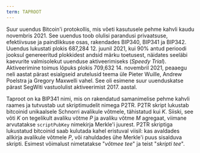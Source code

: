 ```yaml
---
term: TAPROOT
---
```


Suur uuendus Bitcoin'i protokollis, mis võeti kasutusele pehme kahvli kaudu novembris 2021. See uuendus toob olulisi parandusi privaatsuse, efektiivsuse ja paindlikkuse osas, rakendades BIP340, BIP341 ja BIP342. Uuendus lukustati plokis 687,284 12. juunil 2021, kui 90% antud perioodi jooksul genereeritud plokkidest andsid märku toetusest, näidates seeläbi kaevurite valmisolekut uuenduse aktiveerimiseks (*Speedy Trial*). Aktiveerimine toimus lõpuks plokis 709,632 14. novembril 2021, peaaegu neli aastat pärast esialgseid arutelusid teema üle Pieter Wuille, Andrew Poelstra ja Gregory Maxwelli vahel. See oli esimene suur uuenduskatse pärast SegWiti vastuolulist aktiveerimist 2017. aastal.

Taproot on ka BIP341 nimi, mis on rakendatud samanimelise pehme kahvli raames ja tutvustab uut skriptimudelit nimega P2TR. P2TR skript lukustab bitcoinid unikaalsele Schnorri avalikule võtmele, tähistatud kui $K$. Siiski, see võti $K$ on tegelikult avaliku võtme $P$ ja avaliku võtme $M$ agregaat, viimane arvutatakse `scriptPubKey` nimekirja Merkle'i juurest. P2TR skriptiga lukustatud bitcoinid saab kulutada kahel eristuval viisil: kas avaldades allkirja avalikule võtmele $P$, või rahuldades ühe Merkle'i puus sisalduva skripti. Esimest võimalust nimetatakse "*võtmee tee*" ja teist "*skripti tee*".